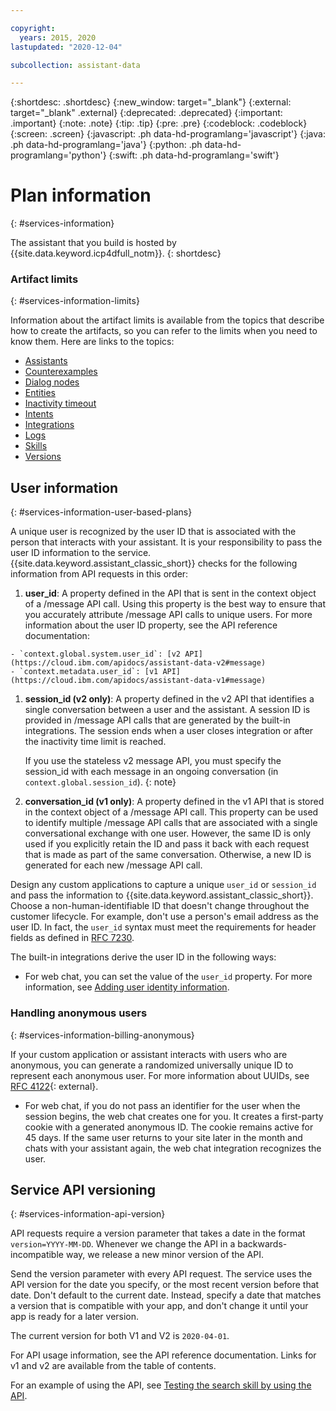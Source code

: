 ```yaml
---

copyright:
  years: 2015, 2020
lastupdated: "2020-12-04"

subcollection: assistant-data

---
```


{:shortdesc: .shortdesc}
{:new_window: target="_blank"}
{:external: target="_blank" .external}
{:deprecated: .deprecated}
{:important: .important}
{:note: .note}
{:tip: .tip}
{:pre: .pre}
{:codeblock: .codeblock}
{:screen: .screen}
{:javascript: .ph data-hd-programlang='javascript'}
{:java: .ph data-hd-programlang='java'}
{:python: .ph data-hd-programlang='python'}
{:swift: .ph data-hd-programlang='swift'}

# Plan information
{: #services-information}

The assistant that you build is hosted by {{site.data.keyword.icp4dfull_notm}}.
{: shortdesc}

### Artifact limits
{: #services-information-limits}

Information about the artifact limits is available from the topics that describe how to create the artifacts, so you can refer to the limits when you need to know them. Here are links to the topics:

- [Assistants](/docs/assistant-data?topic=assistant-data-assistant-add#assistant-add-limits)
- [Counterexamples](/docs/assistant-data?topic=assistant-data-irrelevance-detection#irrelevance-detection-limits)
- [Dialog nodes](/docs/assistant-data?topic=assistant-data-dialog-tasks#dialog-tasks-node-limits)
- [Entities](/docs/assistant-data?topic=assistant-data-entities#entities-limits)
- [Inactivity timeout](/docs/assistant-data?topic=assistant-data-assistant-settings#assistant-settings-session-limits)
- [Intents](/docs/assistant-data?topic=assistant-data-intents#intents-limits)
- [Integrations](/docs/assistant-data?topic=assistant-data-deploy-integration-add#deploy-integration-add-limits)
- [Logs](/docs/assistant-data?topic=assistant-data-logs#logs-limits)
- [Skills](/docs/assistant-data?topic=assistant-data-skill-add#skill-add-limits)
- [Versions](/docs/assistant-data?topic=assistant-data-versions#versions-limits)

## User information
{: #services-information-user-based-plans}

A unique user is recognized by the user ID that is associated with the person that interacts with your assistant. It is your responsibility to pass the user ID information to the service. {{site.data.keyword.assistant_classic_short}} checks for the following information from API requests in this order:

  1.  **user_id**: A property defined in the API that is sent in the context object of a /message API call. Using this property is the best way to ensure that you accurately attribute /message API calls to unique users. For more information about the user ID property, see the API reference documentation:
  
    - `context.global.system.user_id`: [v2 API](https://cloud.ibm.com/apidocs/assistant-data-v2#message)
    - `context.metadata.user_id`: [v1 API](https://cloud.ibm.com/apidocs/assistant-data-v1#message)

  1.  **session_id (v2 only)**: A property defined in the v2 API that identifies a single conversation between a user and the assistant. A session ID is provided in /message API calls that are generated by the built-in integrations. The session ends when a user closes integration or after the inactivity time limit is reached.

      If you use the stateless v2 message API, you must specify the session_id with each message in an ongoing conversation (in `context.global.session_id`).
      {: note}

  1.  **conversation_id (v1 only)**: A property defined in the v1 API that is stored in the context object of a /message API call. This property can be used to identify multiple /message API calls that are associated with a single conversational exchange with one user. However, the same ID is only used if you explicitly retain the ID and pass it back with each request that is made as part of the same conversation. Otherwise, a new ID is generated for each new /message API call.

Design any custom applications to capture a unique `user_id` or `session_id` and pass the information to {{site.data.keyword.assistant_classic_short}}. Choose a non-human-identifiable ID that doesn't change throughout the customer lifecycle. For example, don't use a person's email address as the user ID. In fact, the `user_id` syntax must meet the requirements for header fields as defined in [RFC 7230](https://tools.ietf.org/html/rfc7230#section-3.2).

The built-in integrations derive the user ID in the following ways: 

- For web chat, you can set the value of the `user_id` property. For more information, see [Adding user identity information](/docs/assistant-data?topic=assistant-data-deploy-web-chat#deploy-web-chat-userid).

### Handling anonymous users
{: #services-information-billing-anonymous}

If your custom application or assistant interacts with users who are anonymous, you can generate a randomized universally unique ID to represent each anonymous user. For more information about UUIDs, see [RFC 4122](https://tools.ietf.org/html/rfc4122.html){: external}.

- For web chat, if you do not pass an identifier for the user when the session begins, the web chat creates one for you. It creates a first-party cookie with a generated anonymous ID. The cookie remains active for 45 days. If the same user returns to your site later in the month and chats with your assistant again, the web chat integration recognizes the user.

## Service API versioning
{: #services-information-api-version}

API requests require a version parameter that takes a date in the format `version=YYYY-MM-DD`. Whenever we change the API in a backwards-incompatible way, we release a new minor version of the API.

Send the version parameter with every API request. The service uses the API version for the date you specify, or the most recent version before that date. Don't default to the current date. Instead, specify a date that matches a version that is compatible with your app, and don't change it until your app is ready for a later version.

The current version for both V1 and V2 is `2020-04-01`.

For API usage information, see the API reference documentation. Links for v1 and v2 are available from the table of contents. 

For an example of using the API, see [Testing the search skill by using the API](/docs/assistant-data?topic=assistant-data-skill-search-add#search-skill-add-test-via-api).
